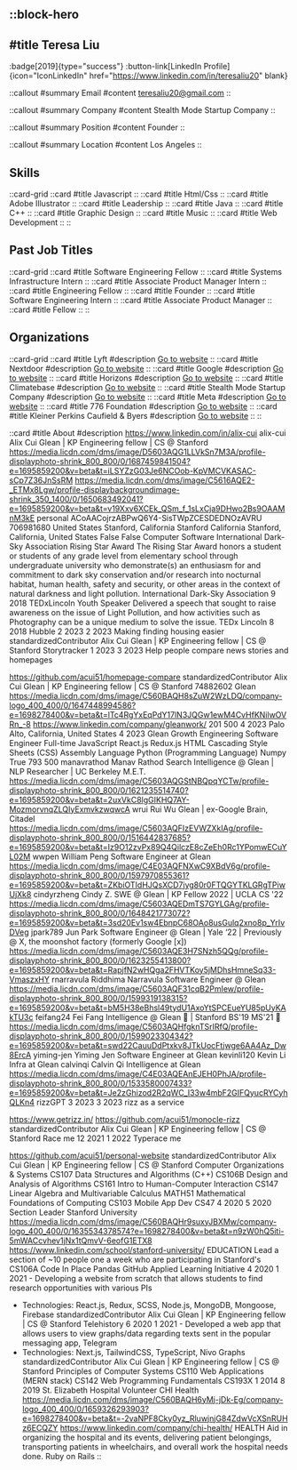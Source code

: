 ::block-hero
---
#title
Teresa Liu
---

:badge[2019]{type="success"}
:button-link[LinkedIn Profile]{icon="IconLinkedIn" href="https://www.linkedin.com/in/teresaliu20" blank}

::callout
#summary
Email
#content
teresaliu20@gmail.com
::

::callout
#summary
Company
#content
Stealth Mode Startup Company
::

::callout
#summary
Position
#content
Founder
::

::callout
#summary
Location
#content
Los Angeles
::

## Skills
::card-grid
::card
#title
Javascript
::
::card
#title
Html/Css
::
::card
#title
Adobe Illustrator
::
::card
#title
Leadership
::
::card
#title
Java
::
::card
#title
C++
::
::card
#title
Graphic Design
::
::card
#title
Music
::
::card
#title
Web Development
::
::

## Past Job Titles
::card-grid
::card
#title
Software Engineering Fellow
::
::card
#title
Systems Infrastructure Intern
::
::card
#title
Associate Product Manager Intern
::
::card
#title
Engineering Fellow
::
::card
#title
Founder
::
::card
#title
Software Engineering Intern
::
::card
#title
Associate Product Manager
::
::card
#title
Fellow
::
::

## Organizations
::card-grid
::card
#title
Lyft
#description
[Go to website](lyft.com)
::
::card
#title
Nextdoor
#description
[Go to website](nextdoor.com)
::
::card
#title
Google
#description
[Go to website](google.com)
::
::card
#title
Horizons
#description
[Go to website](joinhorizons.com)
::
::card
#title
Climatebase
#description
[Go to website](climatebase.org)
::
::card
#title
Stealth Mode Startup Company
#description
[Go to website](appcito.net)
::
::card
#title
Meta
#description
[Go to website](meta.com)
::
::card
#title
776 Foundation
#description
[Go to website](776.org)
::
::card
#title
Kleiner Perkins Caufield & Byers
#description
[Go to website](kpcb.com)
::
::

::card
#title
About
#description
https://www.linkedin.com/in/alix-cui alix-cui Alix Cui Glean | KP Engineering fellow | CS @ Stanford https://media.licdn.com/dms/image/D5603AQG1LLVkSn7M3A/profile-displayphoto-shrink_800_800/0/1687459841504?e=1695859200&v=beta&t=iLSYZzG03Je6NCOob-KpVMCVKASAC-sCp7Z36JnSsRM https://media.licdn.com/dms/image/C5616AQE2-_ETMx8Lgw/profile-displaybackgroundimage-shrink_350_1400/0/1650683492041?e=1695859200&v=beta&t=v19Xxv6XCEk_QSm_f_1sLxCja9DHwo2Bs9OAAMnM3kE personal ACoAACojrzABPwQ6Y4-SisTWpZCESDEDNOzAVRU 706981680 United States Stanford, California Stanford California Stanford, California, United States False False Computer Software International Dark-Sky Association Rising Star Award  The Rising Star Award honors a student or students of any grade level from elementary school through undergraduate university who demonstrate(s) an enthusiasm for and commitment to dark sky conservation and/or research into nocturnal habitat, human health, safety and security, or other areas in the context of natural darkness and light pollution.  International Dark-Sky Association 9 2018 TEDxLincoln Youth Speaker Delivered a speech that sought to raise awareness on the issue of Light Pollution, and how activities such as Photography can be a unique medium to solve the issue.  TEDx Lincoln 8 2018 Hubble 2 2023 2 2023 Making finding housing easier standardizedContributor Alix Cui Glean | KP Engineering fellow | CS @ Stanford Storytracker 1 2023 3 2023 Help people compare news stories and homepages

https://github.com/acui51/homepage-compare standardizedContributor Alix Cui Glean | KP Engineering fellow | CS @ Stanford 74882602 Glean https://media.licdn.com/dms/image/C560BAQH8sZuW2WzLDQ/company-logo_400_400/0/1647448994586?e=1698278400&v=beta&t=lTc4RgYxEqPdY17lN3JQGw1ewM4CvHfKNilwOVRn_-8 https://www.linkedin.com/company/gleanwork/ 201 500 4 2023 Palo Alto, California, United States 4 2023 Glean Growth Engineering Software Engineer Full-time JavaScript React.js Redux.js HTML Cascading Style Sheets (CSS) Assembly Language Python (Programming Language) Numpy True 793 500 manavrathod Manav Rathod Search Intelligence @ Glean | NLP Researcher | UC Berkeley M.E.T. https://media.licdn.com/dms/image/C5603AQGStNBQpqYCTw/profile-displayphoto-shrink_800_800/0/1621235514740?e=1695859200&v=beta&t=2uxVkC8lgGIKHQ7AY-MozmorvnqZLQIyExmvkzwqwcA wrui Rui Wu Glean | ex-Google Brain, Citadel https://media.licdn.com/dms/image/C5603AQFIzEVWZXkIAg/profile-displayphoto-shrink_800_800/0/1516442837685?e=1695859200&v=beta&t=Iz9O12zvPx89Q4QilczE8cZeEh0Rc1YPomwECuYL02M wwpen William Peng Software Engineer at Glean https://media.licdn.com/dms/image/C4E03AQFNXwC9XBdV6g/profile-displayphoto-shrink_800_800/0/1597970855361?e=1695859200&v=beta&t=ZKbiOTIdHJQsXCD7jyg80r0FTQGYTKLGRgTPiwUjXk8 cindyrzheng Cindy Z. SWE @ Glean | KP Fellow 2022 | UCLA CS '22 https://media.licdn.com/dms/image/C5603AQEDmTS7GYLGAg/profile-displayphoto-shrink_800_800/0/1648421773072?e=1695859200&v=beta&t=3sd20Ev1sw4EbnpC68OAo8usGulq2xno8p_YrIvDVeg jpark789 Jun Park Software Engineer @ Glean | Yale ‘22 | Previously @ X, the moonshot factory (formerly Google [x]) https://media.licdn.com/dms/image/C5603AQE3H7SNzh5QQg/profile-displayphoto-shrink_800_800/0/1623255413800?e=1695859200&v=beta&t=RapjfN2wHQga2FHVTKoy5jMDhsHmneSq33-VmaszxHY rnarravula Riddhima Narravula Software Engineer @ Glean https://media.licdn.com/dms/image/C5603AQF31cqB2PmIew/profile-displayphoto-shrink_800_800/0/1599319138315?e=1695859200&v=beta&t=bM5H38eBhsl49tydU1AxoYtSPCEueYU85pUyKAkTU3c feifang24 Fei Fang Intelligence @ Glean 🔎 | Stanford BS'19 MS'21 🌲 https://media.licdn.com/dms/image/C5603AQHfgknTSrIRfQ/profile-displayphoto-shrink_800_800/0/1599023304342?e=1695859200&v=beta&t=swd22CauuDdPtxkv8JTkUocFtjwge6AA4Az_Dw8ErcA yiming-jen Yiming Jen Software Engineer at Glean kevinli120 Kevin Li Infra at Glean calvinqi Calvin Qi Intelligence at Glean https://media.licdn.com/dms/image/C4E03AQEAnEJEH0PhJA/profile-displayphoto-shrink_800_800/0/1533580007433?e=1695859200&v=beta&t=Je2zGhizod2R2qWC_I33w4mbF2GIFQyucRYCyhQLKn4 rizzGPT 3 2023 3 2023 rizz as a service

https://www.getrizz.in/
https://github.com/acui51/monocle-rizz standardizedContributor Alix Cui Glean | KP Engineering fellow | CS @ Stanford Race me 12 2021 1 2022 Typerace me

https://github.com/acui51/personal-website standardizedContributor Alix Cui Glean | KP Engineering fellow | CS @ Stanford Computer Organizations & Systems CS107 Data Structures and Algorithms (C++) CS106B Design and Analysis of Algorithms CS161 Intro to Human-Computer Interaction CS147 Linear Algebra and Multivariable Calculus MATH51 Mathematical Foundations of Computing CS103 Mobile App Dev CS47 4 2020 5 2020 Section Leader Stanford University https://media.licdn.com/dms/image/C560BAQHr9suxyJBXMw/company-logo_400_400/0/1635534378574?e=1698278400&v=beta&t=n9zW0hQ5iti-5mWACcvhev1jNx1tQmvV-6eofG1ETX8 https://www.linkedin.com/school/stanford-university/ EDUCATION Lead a section of ~10 people one a week who are participating in Stanford's CS106A Code In Place Pandas GitHub Applied Learning Initiative 4 2020 1 2021 - Developing a website from scratch that allows students to find research opportunities with various PIs 
- Technologies: React.js, Redux, SCSS, Node.js, MongoDB, Mongoose, Firebase standardizedContributor Alix Cui Glean | KP Engineering fellow | CS @ Stanford Telehistory 6 2020 1 2021 - Developed a web app that allows users to view graphs/data regarding texts sent in the popular messaging app, Telegram
- Technologies: Next.js, TailwindCSS, TypeScript, Nivo Graphs standardizedContributor Alix Cui Glean | KP Engineering fellow | CS @ Stanford Principles of Computer Systems CS110 Web Applications (MERN stack) CS142 Web Programming Fundamentals CS193X 1 2014 8 2019 St. Elizabeth Hospital Volunteer CHI Health https://media.licdn.com/dms/image/C560BAQH6yMj-jDk-Eg/company-logo_400_400/0/1659326293903?e=1698278400&v=beta&t=-2vaNPF8Cky0yz_RluwjnjG84ZdwVcXSnRUHz6ECQZY https://www.linkedin.com/company/chi-health/ HEALTH Aid in organizing the hospital and its events, delivering patient belongings, transporting patients in wheelchairs, and overall work the hospital needs done. Ruby on Rails
::
